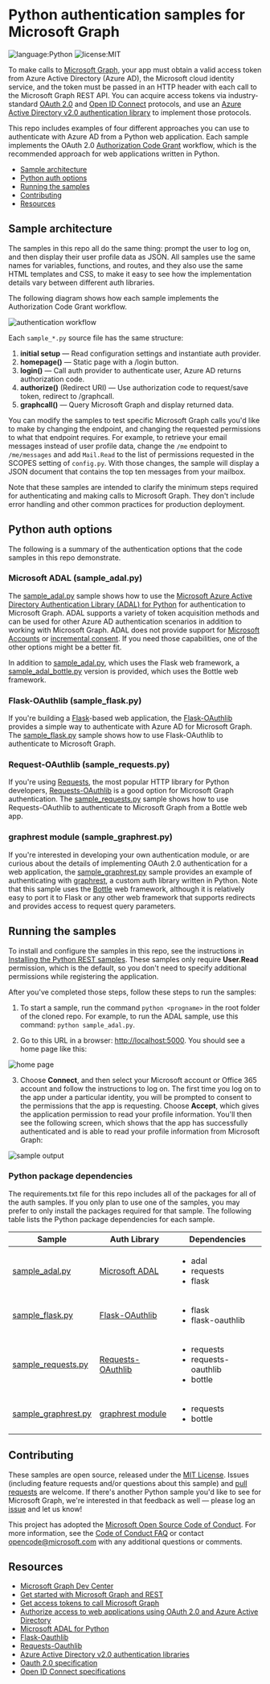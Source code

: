 # Python authentication samples for Microsoft Graph

![language:Python](https://img.shields.io/badge/Language-Python-blue.svg?style=flat-square) ![license:MIT](https://img.shields.io/badge/License-MIT-green.svg?style=flat-square) 

To make calls to [Microsoft Graph](https://developer.microsoft.com/en-us/graph/), your app must obtain a valid access token from Azure Active Directory (Azure AD), the Microsoft cloud identity service, and the token must be passed in an HTTP header with each call to the Microsoft Graph REST API. You can acquire access tokens via industry-standard [OAuth 2.0](https://tools.ietf.org/html/rfc6749) and [Open ID Connect](http://openid.net/connect/) protocols, and use an [Azure Active Directory v2.0 authentication library](https://docs.microsoft.com/en-us/azure/active-directory/develop/active-directory-v2-libraries) to implement those protocols.

This repo includes examples of four different approaches you can use to authenticate with Azure AD from a Python web application. Each sample implements the OAuth 2.0 [Authorization Code Grant](https://tools.ietf.org/html/rfc6749#section-4.1) workflow, which is the recommended approach for web applications written in Python.

* [Sample architecture](#sample-architecture)
* [Python auth options](#python-auth-options)
* [Running the samples](#running-the-samples)
* [Contributing](#contributing)
* [Resources](#resources)

## Sample architecture

The samples in this repo all do the same thing: prompt the user to log on, and then display their user profile data as JSON. All samples use the same names for variables, functions, and routes, and they also use the same HTML templates and CSS, to make it easy to see how the implementation details vary between different auth libraries.

The following diagram shows how each sample implements the Authorization Code Grant workflow.

![authentication workflow](static/images/authworkflow.png)

Each ```sample_*.py``` source file has the same structure:

1. **initial setup** &mdash; Read configuration settings and instantiate auth provider.
2. **homepage()** &mdash; Static page with a /login button.
3. **login()** &mdash; Call auth provider to authenticate user, Azure AD returns authorization code.
4. **authorize()** (Redirect URI) &mdash; Use authorization code to request/save token, redirect to /graphcall.
5. **graphcall()** &mdash; Query Microsoft Graph and display returned data.

You can modify the samples to test specific Microsoft Graph calls you'd like to make by changing the endpoint, and changing the requested permissions to what that endpoint requires. For example, to retrieve your email messages instead of user profile data, change the ```/me``` endpoint to ```/me/messages``` and add ```Mail.Read``` to the list of permissions requested in the SCOPES setting of ```config.py```. With those changes, the sample will display a JSON document that contains the top ten messages from your mailbox.

Note that these samples are intended to clarify the minimum steps required for authenticating and making calls to Microsoft Graph. They don't include error handling and other common practices for production deployment.

## Python auth options

The following is a summary of the authentication options that the code samples in this repo demonstrate.

### Microsoft ADAL (sample_adal.py)

The [sample_adal.py](https://github.com/microsoftgraph/python-sample-auth/blob/master/sample_adal.py) sample shows how to use the [Microsoft Azure Active Directory Authentication Library (ADAL) for Python](https://github.com/AzureAD/azure-activedirectory-library-for-python) for authentication to Microsoft Graph. ADAL supports a variety of token acquisition methods and can be used for other Azure AD authentication scenarios in addition to working with Microsoft Graph. ADAL does not provide support for [Microsoft Accounts](https://account.microsoft.com/account/Account) or [incremental consent](https://docs.microsoft.com/en-us/azure/active-directory/develop/active-directory-v2-compare#incremental-and-dynamic-consent). If you need those capabilities, one of the other options might be a better fit.

In addition to [sample_adal.py](https://github.com/microsoftgraph/python-sample-auth/blob/master/sample_adal.py), which uses the Flask web framework, a [sample_adal_bottle.py](https://github.com/microsoftgraph/python-sample-auth/blob/master/sample_adal_bottle.py) version is provided, which uses the Bottle web framework.

### Flask-OAuthlib (sample_flask.py)

If you're building a [Flask](http://flask.pocoo.org/)-based web application, the [Flask-OAuthlib](https://flask-oauthlib.readthedocs.io/en/latest/) provides a simple way to authenticate with Azure AD for Microsoft Graph. The [sample_flask.py](https://github.com/microsoftgraph/python-sample-auth/blob/master/sample_flask.py) sample shows how to use Flask-OAuthlib to authenticate to Microsoft Graph.

### Request-OAuthlib (sample_requests.py)

If you're using [Requests](http://docs.python-requests.org/en/master/), the most popular HTTP library for Python developers, [Requests-OAuthlib](https://github.com/requests/requests-oauthlib) is a good option for Microsoft Graph authentication. The [sample_requests.py](https://github.com/microsoftgraph/python-sample-auth/blob/master/sample_requests.py) sample shows how to use Requests-OAuthlib to authenticate to Microsoft Graph from a Bottle web app.

### graphrest module (sample_graphrest.py)

If you're interested in developing your own authentication module, or are curious about the details of implementing OAuth 2.0 authentication for a web application, the [sample_graphrest.py](https://github.com/microsoftgraph/python-sample-auth/blob/master/sample_graphrest.py) sample provides an example of authenticating with [graphrest](https://github.com/microsoftgraph/python-sample-auth/blob/master/graphrest.py), a custom auth library written in Python. Note that this sample uses the [Bottle](https://bottlepy.org/docs/dev/) web framework, although it is relatively easy to port it to Flask or any other web framework that supports redirects and provides access to request query parameters.

## Running the samples

To install and configure the samples in this repo, see the instructions in [Installing the Python REST samples](https://github.com/microsoftgraph/python-sample-auth/blob/master/installation.md). These samples only require **User.Read** permission, which is the default, so you don't need to specify additional permissions while registering the application.

After you've completed those steps, follow these steps to run the samples:

1. To start a sample, run the command ```python <progname>``` in the root folder of the cloned repo. For example, to run the ADAL sample, use this command: ```python sample_adal.py```.

2. Go to this URL in a browser: [http://localhost:5000](http://localhost:5000). You should see a home page like this:

![home page](static/images/homepage.png)

3. Choose **Connect**, and then select your Microsoft account or Office 365 account and follow the instructions to log on. The first time you log on to the app under a particular identity, you will be prompted to consent to the permissions that the app is requesting. Choose **Accept**, which gives the application permission to read your profile information. You'll then see the following screen, which shows that the app has successfully authenticated and is able to read your profile information from Microsoft Graph:

![sample output](static/images/graphcall.png)

### Python package dependencies

The requirements.txt file for this repo includes all of the packages for all of the auth samples. If you only plan to use one of the samples, you may prefer to only install the packages required for that sample. The following table lists the Python package dependencies for each sample.

| Sample | Auth Library | Dependencies |
| ------ | ------------ | ------------ |
| [sample_adal.py](https://github.com/microsoftgraph/python-sample-auth/blob/master/sample_adal.py) | [Microsoft ADAL](https://github.com/AzureAD/azure-activedirectory-library-for-python) | <ul><li>adal</li><li>requests</li><li>flask</li></ul> |
| [sample_flask.py](https://github.com/microsoftgraph/python-sample-auth/blob/master/sample_flask.py) | [Flask-OAuthlib](https://flask-oauthlib.readthedocs.io/en/latest/) | <ul><li>flask</li><li>flask-oauthlib</li></ul> |
| [sample_requests.py](https://github.com/microsoftgraph/python-sample-auth/blob/master/sample_requests.py) | [Requests-OAuthlib](https://github.com/requests/requests-oauthlib) | <ul><li>requests</li><li>requests-oauthlib</li><li>bottle</li></ul> |
| [sample_graphrest.py](https://github.com/microsoftgraph/python-sample-auth/blob/master/sample_graphrest.py) | [graphrest module](https://github.com/microsoftgraph/python-sample-auth/blob/master/graphrest.py) | <ul><li>requests</li><li>bottle</li></ul> |

## Contributing

These samples are open source, released under the [MIT License](https://github.com/microsoftgraph/python-sample-auth/blob/master/LICENSE). Issues (including feature requests and/or questions about this sample) and [pull requests](https://github.com/microsoftgraph/python-sample-auth/pulls) are welcome. If there's another Python sample you'd like to see for Microsoft Graph, we're interested in that feedback as well &mdash; please log an [issue](https://github.com/microsoftgraph/python-sample-auth/issues) and let us know!

This project has adopted the [Microsoft Open Source Code of Conduct](https://opensource.microsoft.com/codeofconduct/). For more information, see the [Code of Conduct FAQ](https://opensource.microsoft.com/codeofconduct/faq/) or contact [opencode@microsoft.com](mailto:opencode@microsoft.com) with any additional questions or comments.

## Resources

* [Microsoft Graph Dev Center](https://developer.microsoft.com/en-us/graph/)
* [Get started with Microsoft Graph and REST](https://developer.microsoft.com/en-us/graph/docs/concepts/rest)
* [Get access tokens to call Microsoft Graph](https://developer.microsoft.com/en-us/graph/docs/concepts/sample_overview)
* [Authorize access to web applications using OAuth 2.0 and Azure Active Directory](https://docs.microsoft.com/en-us/azure/active-directory/develop/active-directory-protocols-oauth-code)
* [Microsoft ADAL for Python](https://github.com/AzureAD/azure-activedirectory-library-for-python)
* [Flask-Oauthlib](https://flask-oauthlib.readthedocs.io/en/latest/)
* [Requests-Oauthlib](https://media.readthedocs.org/pdf/requests-oauthlib/latest/requests-oauthlib.pdf)
* [Azure Active Directory v2.0 authentication libraries](https://docs.microsoft.com/en-us/azure/active-directory/develop/active-directory-v2-libraries)
* [Oauth 2.0 specification](http://www.rfc-editor.org/rfc/rfc6749.txt)
* [Open ID Connect specifications](http://openid.net/connect/)
